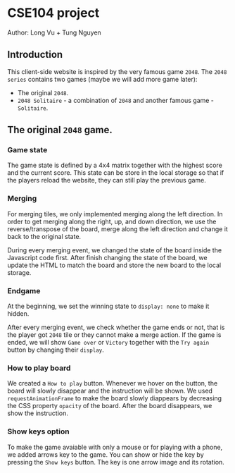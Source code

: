 # CSE104 project

Author: Long Vu + Tung Nguyen

## Introduction

This client-side website is inspired by the very famous game `2048`. The `2048 series` contains two games (maybe we will add more game later):

- The original `2048`.
- `2048 Solitaire` - a combination of `2048` and another famous game - `Solitaire`.

## The original `2048` game.

### Game state

The game state is defined by a 4x4 matrix together with the highest score and the current score. This state can be store in the local storage so that if the players reload the website, they can still play the previous game.

### Merging

For merging tiles, we only implemented merging along the left direction. In order to get merging along the right, up, and down direction, we use the reverse/transpose of the board, merge along the left direction and change it back to the original state.

During every merging event, we changed the state of the board inside the Javascript code first. After finish changing the state of the board, we update the HTML to match the board and store the new board to the local storage.

### Endgame

At the beginning, we set the winning state to `display: none` to make it hidden.

After every merging event, we check whether the game ends or not, that is the player got `2048` tile or they cannot make a merge action. If the game is ended, we will show `Game over` or `Victory` together with the `Try again` button by changing their `display`.

### How to play board

We created a `How to play` button. Whenever we hover on the button, the board will slowly disappear and the instruction will be shown. We used `requestAnimationFrame` to make the board slowly diappears by decreasing the CSS property `opacity` of the board. After the board disappears, we show the instruction.

### Show keys option

To make the game avaiable with only a mouse or for playing with a phone, we added arrows key to the game. You can show or hide the key by pressing the `Show keys` button. The key is one arrow image and its rotation.